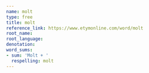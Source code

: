 ```yaml
---
name: molt
type: free
title: molt
reference_link: https://www.etymonline.com/word/molt
root_name: 
root_language: 
denotation: 
word_sums:
- sum: 'Molt + '
  respelling: molt
---
```

